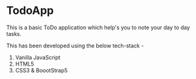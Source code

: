 # TodoApp
This is a basic ToDo application which help's you to note your day to day tasks.

This has been developed using the below tech-stack - 
1. Vanilla JavaScript
2. HTML5
3. CSS3 & BoootStrap5
